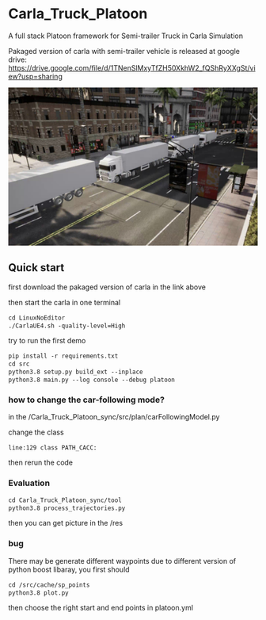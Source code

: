 # Carla_Truck_Platoon
A full stack Platoon framework for Semi-trailer Truck in Carla Simulation

Pakaged version of carla with semi-trailer vehicle is released at google drive: 
https://drive.google.com/file/d/1TNenSlMxyTfZH50XkhW2_fQShRyXXgSt/view?usp=sharing

![](./assets/front.jpg)

## Quick start
first download the pakaged version of carla in the link above

then start the carla in one terminal
```
cd LinuxNoEditor
./CarlaUE4.sh -quality-level=High  

```

try to run the first demo

```
pip install -r requirements.txt
cd src
python3.8 setup.py build_ext --inplace
python3.8 main.py --log console --debug platoon   
```

### how to change the car-following mode?


in the /Carla_Truck_Platoon_sync/src/plan/carFollowingModel.py

change the class
```
line:129 class PATH_CACC:
```

then rerun the code

### Evaluation
```
cd Carla_Truck_Platoon_sync/tool
python3.8 process_trajectories.py
```

then you can get picture in the /res

### bug
There may be generate different waypoints due to different version of python boost libaray,
you first should 
```
cd /src/cache/sp_points
python3.8 plot.py
```

then choose the right start and end points in platoon.yml 


